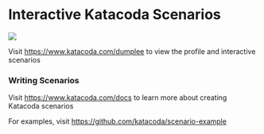 # Interactive Katacoda Scenarios

[![](http://shields.katacoda.com/katacoda/dumplee/count.svg)](https://www.katacoda.com/dumplee "Get your profile on Katacoda.com")

Visit https://www.katacoda.com/dumplee to view the profile and interactive scenarios

### Writing Scenarios
Visit https://www.katacoda.com/docs to learn more about creating Katacoda scenarios

For examples, visit https://github.com/katacoda/scenario-example
